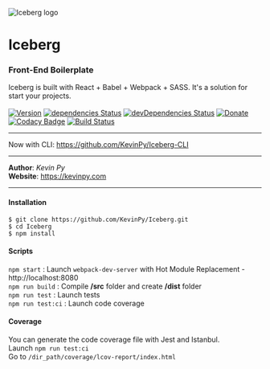 ![Iceberg logo](https://kevinpy.com/Projects/Iceberg/out/iceberg-logo.png)
# Iceberg
### Front-End Boilerplate
Iceberg is built with React + Babel + Webpack + SASS. It's a solution for start your projects.<br />
<br />
[![Version](https://img.shields.io/github/release/kevinpy/Iceberg.svg)](https://github.com/kevinpy/Iceberg/releases)
[![dependencies Status](https://david-dm.org/kevinpy/iceberg/status.svg)](https://david-dm.org/kevinpy/iceberg)
[![devDependencies Status](https://david-dm.org/kevinpy/iceberg/dev-status.svg)](https://david-dm.org/kevinpy/iceberg?type=dev)
[![Donate](https://img.shields.io/badge/Donate-PayPal-green.svg)](paypal.me/kevinpy)
[![Codacy Badge](https://api.codacy.com/project/badge/Grade/1447c0dff5fd49fe93e9c2141ded90e1)](https://www.codacy.com/app/pykevin/Iceberg?utm_source=github.com&amp;utm_medium=referral&amp;utm_content=KevinPy/Iceberg&amp;utm_campaign=Badge_Grade)
[![Build Status](https://travis-ci.org/KevinPy/Iceberg.svg?branch=master)](https://travis-ci.org/KevinPy/Iceberg)
***
Now with CLI: https://github.com/KevinPy/Iceberg-CLI
***
**Author**: *Kevin Py*<br />
**Website**: <https://kevinpy.com>
***
#### Installation
```
$ git clone https://github.com/KevinPy/Iceberg.git
$ cd Iceberg
$ npm install
```
#### Scripts
`npm start` : Launch `webpack-dev-server` with Hot Module Replacement - http://localhost:8080<br />
`npm run build` : Compile **/src** folder and create **/dist** folder<br />
`npm run test` : Launch tests<br />
`npm run test:ci` : Launch code coverage<br />

#### Coverage
You can generate the code coverage file with Jest and Istanbul.<br />
Launch `npm run test:ci`<br />
Go to `/dir_path/coverage/lcov-report/index.html`
